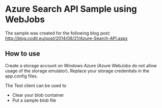 # Azure Search API Sample using WebJobs

The sample was created for the following blog post:
http://blog.codit.eu/post/2014/08/21/Azure-Search-API.aspx

## How to use
Create a storage account on Windows Azure (Azure WebJobs do not allow usage of the storage emulator).
Replace your storage credentials in the app.config files.

The Test client can be used to
- Clear your blob container
- Put a sample blob file